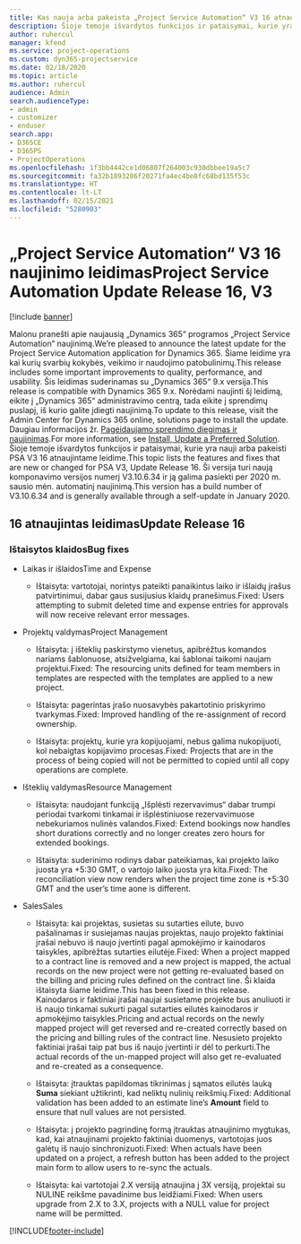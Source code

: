 ```yaml
---
title: Kas nauja arba pakeista „Project Service Automation“ V3 16 atnaujintame leidime
description: Šioje temoje išvardytos funkcijos ir pataisymai, kurie yra pasiekiami „Project Service Automation“ V3 16 atnaujintame leidime.
author: ruhercul
manager: kfend
ms.service: project-operations
ms.custom: dyn365-projectservice
ms.date: 02/18/2020
ms.topic: article
ms.author: ruhercul
audience: Admin
search.audienceType:
- admin
- customizer
- enduser
search.app:
- D365CE
- D365PS
- ProjectOperations
ms.openlocfilehash: 1f3bb4442ce1d06807f264003c930dbbee19a5c7
ms.sourcegitcommit: fa32b1893286f20271fa4ec4be8fc68bd135f53c
ms.translationtype: HT
ms.contentlocale: lt-LT
ms.lasthandoff: 02/15/2021
ms.locfileid: "5280903"
---
```

# <a name="project-service-automation-update-release-16-v3"></a><span data-ttu-id="5296f-103">„Project Service Automation“ V3 16 naujinimo leidimas</span><span class="sxs-lookup"><span data-stu-id="5296f-103">Project Service Automation Update Release 16, V3</span></span>

[!include [banner](../includes/psa-now-project-operations.md)]

<span data-ttu-id="5296f-104">Malonu pranešti apie naujausią „Dynamics 365“ programos „Project Service Automation“ naujinimą.</span><span class="sxs-lookup"><span data-stu-id="5296f-104">We’re pleased to announce the latest update for the Project Service Automation application for Dynamics 365.</span></span> <span data-ttu-id="5296f-105">Šiame leidime yra kai kurių svarbių kokybės, veikimo ir naudojimo patobulinimų.</span><span class="sxs-lookup"><span data-stu-id="5296f-105">This release includes some important improvements to quality, performance, and usability.</span></span>  <span data-ttu-id="5296f-106">Šis leidimas suderinamas su „Dynamics 365“ 9.x versija.</span><span class="sxs-lookup"><span data-stu-id="5296f-106">This release is compatible with Dynamics 365 9.x.</span></span> <span data-ttu-id="5296f-107">Norėdami naujinti šį leidimą, eikite į „Dynamics 365“ administravimo centrą, tada eikite į sprendimų puslapį, iš kurio galite įdiegti naujinimą.</span><span class="sxs-lookup"><span data-stu-id="5296f-107">To update to this release, visit the Admin Center for Dynamics 365 online, solutions page to install the update.</span></span> <span data-ttu-id="5296f-108">Daugiau informacijos žr. [Pageidaujamo sprendimo diegimas ir naujinimas](https://docs.microsoft.com/dynamics365/project-service/upgrade-psa-home-page).</span><span class="sxs-lookup"><span data-stu-id="5296f-108">For more information, see [Install, Update a Preferred Solution](https://docs.microsoft.com/dynamics365/project-service/upgrade-psa-home-page).</span></span>
<span data-ttu-id="5296f-109">Šioje temoje išvardytos funkcijos ir pataisymai, kurie yra nauji arba pakeisti PSA V3 16 atnaujintame leidime.</span><span class="sxs-lookup"><span data-stu-id="5296f-109">This topic lists the features and fixes that are new or changed for PSA V3, Update Release 16.</span></span> <span data-ttu-id="5296f-110">Ši versija turi naują komponavimo versijos numerį V3.10.6.34 ir ją galima pasiekti per 2020 m. sausio mėn. automatinį naujinimą.</span><span class="sxs-lookup"><span data-stu-id="5296f-110">This version has a build number of V3.10.6.34 and is generally available through a self-update in January 2020.</span></span>


## <a name="update-release-16"></a><span data-ttu-id="5296f-111">16 atnaujintas leidimas</span><span class="sxs-lookup"><span data-stu-id="5296f-111">Update Release 16</span></span>

### <a name="bug-fixes"></a><span data-ttu-id="5296f-112">Ištaisytos klaidos</span><span class="sxs-lookup"><span data-stu-id="5296f-112">Bug fixes</span></span>

-   <span data-ttu-id="5296f-113">Laikas ir išlaidos</span><span class="sxs-lookup"><span data-stu-id="5296f-113">Time and Expense</span></span>

    -   <span data-ttu-id="5296f-114">Ištaisyta: vartotojai, norintys pateikti panaikintus laiko ir išlaidų įrašus patvirtinimui, dabar gaus susijusius klaidų pranešimus.</span><span class="sxs-lookup"><span data-stu-id="5296f-114">Fixed: Users attempting to submit deleted time and expense entries for approvals will now receive relevant error messages.</span></span>

-   <span data-ttu-id="5296f-115">Projektų valdymas</span><span class="sxs-lookup"><span data-stu-id="5296f-115">Project Management</span></span>

    -   <span data-ttu-id="5296f-116">Ištaisyta: į išteklių paskirstymo vienetus, apibrėžtus komandos nariams šablonuose, atsižvelgiama, kai šablonai taikomi naujam projektui.</span><span class="sxs-lookup"><span data-stu-id="5296f-116">Fixed: The resourcing units defined for team members in templates are respected with the templates are applied to a new project.</span></span>

    -   <span data-ttu-id="5296f-117">Ištaisyta: pagerintas įrašo nuosavybės pakartotinio priskyrimo tvarkymas.</span><span class="sxs-lookup"><span data-stu-id="5296f-117">Fixed: Improved handling of the re-assignment of record ownership.</span></span>

    -   <span data-ttu-id="5296f-118">Ištaisyta: projektų, kurie yra kopijuojami, nebus galima nukopijuoti, kol nebaigtas kopijavimo procesas.</span><span class="sxs-lookup"><span data-stu-id="5296f-118">Fixed: Projects that are in the process of being copied will not be permitted to copied until all copy operations are complete.</span></span>

-   <span data-ttu-id="5296f-119">Išteklių valdymas</span><span class="sxs-lookup"><span data-stu-id="5296f-119">Resource Management</span></span>

    -   <span data-ttu-id="5296f-120">Ištaisyta: naudojant funkciją „Išplėsti rezervavimus“ dabar trumpi periodai tvarkomi tinkamai ir išplėstiniuose rezervavimuose nebekuriamos nulinės valandos.</span><span class="sxs-lookup"><span data-stu-id="5296f-120">Fixed: Extend bookings now handles short durations correctly and no longer creates zero hours for extended bookings.</span></span>

    -   <span data-ttu-id="5296f-121">Ištaisyta: suderinimo rodinys dabar pateikiamas, kai projekto laiko juosta yra +5:30 GMT, o vartojo laiko juosta yra kita.</span><span class="sxs-lookup"><span data-stu-id="5296f-121">Fixed: The reconciliation view now renders when the project time zone is +5:30 GMT and the user’s time aone is different.</span></span>

-   <span data-ttu-id="5296f-122">Sales</span><span class="sxs-lookup"><span data-stu-id="5296f-122">Sales</span></span>

    -   <span data-ttu-id="5296f-123">Ištaisyta: kai projektas, susietas su sutarties eilute, buvo pašalinamas ir susiejamas naujas projektas, naujo projekto faktiniai įrašai nebuvo iš naujo įvertinti pagal apmokėjimo ir kainodaros taisykles, apibrėžtas sutarties eilutėje.</span><span class="sxs-lookup"><span data-stu-id="5296f-123">Fixed: When a project mapped to a contract line is removed and a new project is mapped, the actual records on the new project were not getting re-evaluated based on the billing and pricing rules defined on the contract line.</span></span> <span data-ttu-id="5296f-124">Ši klaida ištaisyta šiame leidime.</span><span class="sxs-lookup"><span data-stu-id="5296f-124">This has been fixed in this release.</span></span> <span data-ttu-id="5296f-125">Kainodaros ir faktiniai įrašai naujai susietame projekte bus anuliuoti ir iš naujo tinkamai sukurti pagal sutarties eilutės kainodaros ir apmokėjimo taisykles.</span><span class="sxs-lookup"><span data-stu-id="5296f-125">Pricing and actual records on the newly mapped project will get reversed and re-created correctly based on the pricing and billing rules of the contract line.</span></span> <span data-ttu-id="5296f-126">Nesusieto projekto faktiniai įrašai taip pat bus iš naujo įvertinti ir dėl to perkurti.</span><span class="sxs-lookup"><span data-stu-id="5296f-126">The actual records of the un-mapped project will also get re-evaluated and re-created as a consequence.</span></span>

    -   <span data-ttu-id="5296f-127">Ištaisyta: įtrauktas papildomas tikrinimas į sąmatos eilutės lauką **Suma** siekiant užtikrinti, kad neliktų nulinių reikšmių.</span><span class="sxs-lookup"><span data-stu-id="5296f-127">Fixed: Additional validation has been added to an estimate line’s **Amount** field to ensure that null values are not persisted.</span></span>

    -   <span data-ttu-id="5296f-128">Ištaisyta: į projekto pagrindinę formą įtrauktas atnaujinimo mygtukas, kad, kai atnaujinami projekto faktiniai duomenys, vartotojas juos galėtų iš naujo sinchronizuoti.</span><span class="sxs-lookup"><span data-stu-id="5296f-128">Fixed: When actuals have been updated on a project, a refresh button has been added to the project main form to allow users to re-sync the actuals.</span></span>

    -   <span data-ttu-id="5296f-129">Ištaisyta: kai vartotojai 2.X versiją atnaujina į 3X versiją, projektai su NULINE reikšme pavadinime bus leidžiami.</span><span class="sxs-lookup"><span data-stu-id="5296f-129">Fixed: When users upgrade from 2.X to 3.X, projects with a NULL value for project name will be permitted.</span></span>



[!INCLUDE[footer-include](../includes/footer-banner.md)]